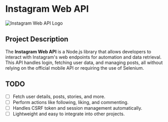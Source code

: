# Instagram Web API

![Instagram Web API Logo](https://i.imgur.com/Lw6lKFV.png)

## Project Description
The **Instagram Web API** is a Node.js library that allows developers to interact with Instagram's web endpoints for automation and data retrieval. This API handles login, fetching user data, and managing posts, all without relying on the official mobile API or requiring the use of Selenium.

## TODO
- [ ] Fetch user details, posts, stories, and more.
- [ ] Perform actions like following, liking, and commenting.
- [ ] Handles CSRF token and session management automatically.
- [ ] Lightweight and easy to integrate into other projects.
